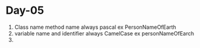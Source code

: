 # Day-05
1. Class name method name always pascal ex PersonNameOfEarth
1. variable name and identifier always CamelCase ex personNameOfEarch
1. 
